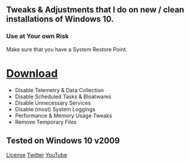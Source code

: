 ## Tweaks &amp; Adjustments that I do on new / clean installations of Windows 10.

### Use at Your own Risk
Make sure that you have a System Restore Point.

# [Download](https://github.com/SanGraphic/Windows-10/archive/refs/heads/main.zip)

- Disable Telemetry & Data Collection
- Disable Scheduled Tasks & Bloatwares
- Disable Unnecessary Services
- Disable (most) System Loggings
- Performance & Memory Usage Tweaks
- Remove Temporary Files

## Tested on Windows 10 v2009

[License](https://github.com/SanGraphic/Windows-10/blob/main/LICENSE)
[Twitter](https://twitter.com/sangraphic)
[YouTube](https://youtube.com/c/sangamerg)

